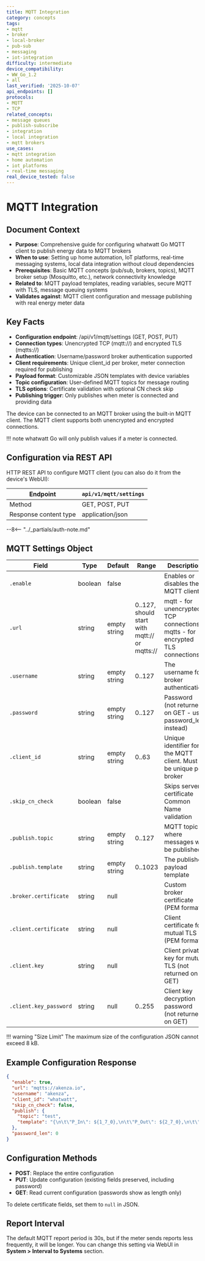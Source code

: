```yaml
---
title: MQTT Integration
category: concepts
tags:
- mqtt
- broker
- local-broker
- pub-sub
- messaging
- iot-integration
difficulty: intermediate
device_compatibility:
- WW_Go_1.2
- all
last_verified: '2025-10-07'
api_endpoints: []
protocols:
- MQTT
- TCP
related_concepts:
- message queues
- publish-subscribe
- integration
- local integration
- mqtt brokers
use_cases:
- mqtt integration
- home automation
- iot platforms
- real-time messaging
real_device_tested: false
---
```


# MQTT Integration

## Document Context

- **Purpose**: Comprehensive guide for configuring whatwatt Go MQTT client to publish energy data to MQTT brokers
- **When to use**: Setting up home automation, IoT platforms, real-time messaging systems, local data integration without cloud dependencies
- **Prerequisites**: Basic MQTT concepts (pub/sub, brokers, topics), MQTT broker setup (Mosquitto, etc.), network connectivity knowledge
- **Related to**: MQTT payload templates, reading variables, secure MQTT with TLS, message queuing systems
- **Validates against**: MQTT client configuration and message publishing with real energy meter data

## Key Facts

- **Configuration endpoint**: /api/v1/mqtt/settings (GET, POST, PUT)
- **Connection types**: Unencrypted TCP (mqtt://) and encrypted TLS (mqtts://)
- **Authentication**: Username/password broker authentication supported
- **Client requirements**: Unique client_id per broker, meter connection required for publishing
- **Payload format**: Customizable JSON templates with device variables
- **Topic configuration**: User-defined MQTT topics for message routing
- **TLS options**: Certificate validation with optional CN check skip
- **Publishing trigger**: Only publishes when meter is connected and providing data

The device can be connected to an MQTT broker using the built-in MQTT client. The MQTT client supports both unencrypted and encrypted connections.

!!! note
    whatwatt Go will only publish values if a meter is connected.

## Configuration via REST API

HTTP REST API to configure MQTT client (you can also do it from the device's WebUI):

| Endpoint              | `api/v1/mqtt/settings` |
| --------------------- | ---------------------- |
| Method                | GET, POST, PUT         |
| Response content type | application/json       |

--8<-- "../_partials/auth-note.md"

## MQTT Settings Object

| Field                | Type    | Default      | Range                                         | Description                                                      |
| -------------------- | ------- | ------------ | --------------------------------------------- | ------------------------------------------------------------ |
| `.enable`            | boolean | false        |                                               | Enables or disables the MQTT client                         |
| `.url`               | string  | empty string | 0..127, should start with mqtt:// or mqtts:// | mqtt - for unencrypted TCP connections<br/>mqtts - for encrypted TLS connections |
| `.username`          | string  | empty string | 0..127                                        | The username for broker authentication                       |
| `.password`          | string  | empty string | 0..127                                        | Password (not returned on GET - use password_len instead)    |
| `.client_id`         | string  | empty string | 0..63                                         | Unique identifier for the MQTT client. Must be unique per broker |
| `.skip_cn_check`     | boolean | false        |                                               | Skips server certificate Common Name validation             |
| `.publish.topic`     | string  | empty string | 0..127                                        | MQTT topic where messages will be published                 |
| `.publish.template`  | string  | empty string | 0..1023                                       | The published payload template                              |
| `.broker.certificate`| string  | null         |                                               | Custom broker certificate (PEM format)                     |
| `.client.certificate`| string  | null         |                                               | Client certificate for mutual TLS (PEM format)             |
| `.client.key`        | string  | null         |                                               | Client private key for mutual TLS (not returned on GET)    |
| `.client.key_password`| string | null         | 0..255                                        | Client key decryption password (not returned on GET)       |

!!! warning "Size Limit"
    The maximum size of the configuration JSON cannot exceed 8 kB.

## Example Configuration Response

```json
{
  "enable": true,
  "url": "mqtts://akenza.io",
  "username": "akenza",
  "client_id": "whatwatt",
  "skip_cn_check": false,
  "publish": {
    "topic": "test",
    "template": "{\n\t\"P_In\": ${1_7_0},\n\t\"P_Out\": ${2_7_0},\n\t\"E_In\": ${1_8_0},\n\t\"E_Out\": ${2_8_0},\n\t\"Meter\": {\n\t\t\"DateTime\": \"${meter.date_time}\"\n\t},\n\t\"Sys\": {\n\t\t\"Id\": \"${sys.id}\"\n\t}\n}"
  },
  "password_len": 0
}
```

## Configuration Methods

- **POST**: Replace the entire configuration
- **PUT**: Update configuration (existing fields preserved, including password)
- **GET**: Read current configuration (passwords show as length only)

To delete certificate fields, set them to `null` in JSON.

## Report Interval

The default MQTT report period is 30s, but if the meter sends reports less frequently, it will be longer. You can change this setting via WebUI in **System > Interval to Systems** section.

